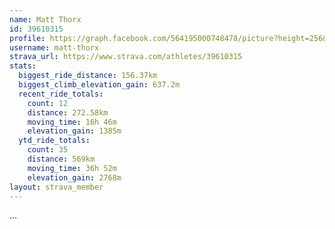 ```yaml
---
name: Matt Thorx
id: 39610315
profile: https://graph.facebook.com/564195000748478/picture?height=256&width=256
username: matt-thorx
strava_url: https://www.strava.com/athletes/39610315
stats:
  biggest_ride_distance: 156.37km
  biggest_climb_elevation_gain: 637.2m
  recent_ride_totals:
    count: 12
    distance: 272.58km
    moving_time: 16h 46m
    elevation_gain: 1385m
  ytd_ride_totals:
    count: 35
    distance: 569km
    moving_time: 36h 52m
    elevation_gain: 2768m
layout: strava_member
--- 
```

...
